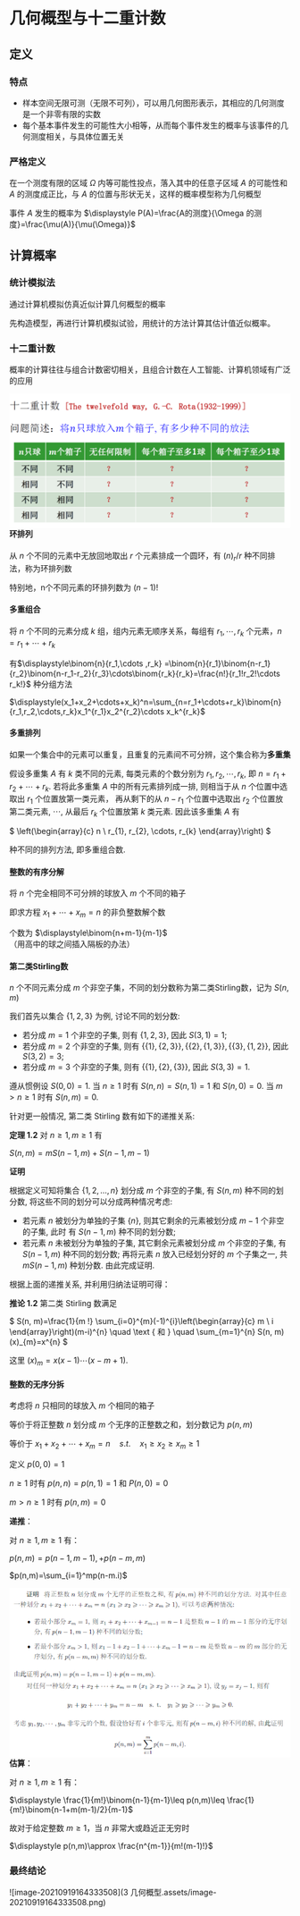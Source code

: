 # 几何概型与十二重计数

## 定义

### 特点

* 样本空间无限可测（无限不可列），可以用几何图形表示，其相应的几何测度是一个非零有限的实数
* 每个基本事件发生的可能性大小相等，从而每个事件发生的概率与该事件的几何测度相关，与具体位置无关

### 严格定义

在一个测度有限的区域 $\Omega$  内等可能性投点，落入其中的任意子区域 $A$ 的可能性和 $A$ 的测度成正比，与 $A$ 的位置与形状无关，这样的概率模型称为几何概型

事件 $A$ 发生的概率为 $\displaystyle P(A)=\frac{A的测度}{\Omega 的测度}=\frac{\mu(A)}{\mu(\Omega)}$

## 计算概率

### 统计模拟法

通过计算机模拟仿真近似计算几何概型的概率

先构造模型，再进行计算机模拟试验，用统计的方法计算其估计值近似概率。

### 十二重计数

概率的计算往往与组合计数密切相关，且组合计数在人工智能、计算机领域有广泛的应用

<img src="3 几何概型.assets/image-20210915155827739.png" alt="image-20210915155827739" align="left" style="zoom:50%;" />

#### 环排列

从 $n$ 个不同的元素中无放回地取出 $r$ 个元素排成一个圆环，有 $(n)_r/r$ 种不同排法，称为环排列数

特别地，n个不同元素的环排列数为 $(n-1)!$

#### 多重组合

将 $n$ 个不同的元素分成 $k$ 组，组内元素无顺序关系，每组有 $r_1,\cdots ,r_k$ 个元素，$n=r_1+\cdots+r_k$

有$\displaystyle\binom{n}{r_1,\cdots ,r_k} =\binom{n}{r_1}\binom{n-r_1}{r_2}\binom{n-r_1-r_2}{r_3}\cdots\binom{r_k}{r_k}=\frac{n!}{r_1!r_2!\cdots r_k!}$ 种分组方法



$\displaystyle(x_1+x_2+\cdots+x_k)^n=\sum_{n=r_1+\cdots+r_k}\binom{n}{r_1,r_2,\cdots,r_k}x_1^{r_1}x_2^{r_2}\cdots x_k^{r_k}$

#### 多重排列

如果一个集合中的元素可以重复，且重复的元素间不可分辨，这个集合称为**多重集**

假设多重集 $A$ 有 $k$ 类不同的元素, 每类元素的个数分别为 $r_{1}, r_{2}, \cdots, r_{k}$, 即 $n=r_{1}+r_{2}+\cdots+r_{k}$. 若将此多重集 $A$ 中的所有元素排列成一排, 则相当于从 $n$ 个位置中选取出 $r_{1}$ 个位置放第一类元素， 再从剩下的从 $n-r_{1}$ 个位置中选取出 $r_{2}$ 个位置放第二类元素, $\cdots$, 从最后 $r_{k}$ 个位置放第 $k$ 类元素. 因此该多重集 $A$ 有

$
\left(\begin{array}{c}
n \\
r_{1}, r_{2}, \cdots, r_{k}
\end{array}\right)
$

种不同的排列方法, 即多重组合数.

#### 整数的有序分解

将 $n$ 个完全相同不可分辨的球放入 $m$ 个不同的箱子

即求方程 $x_1+\cdots+x_m=n$ 的非负整数解个数

个数为 $\displaystyle\binom{n+m-1}{m-1}$ （用高中的球之间插入隔板的办法）

#### 第二类Stirling数

$n$ 个不同元素分成 $m$ 个非空子集，不同的划分数称为第二类Stirling数，记为 $S(n,m)$

我们首先以集合 $\{1,2,3\}$ 为例, 讨论不同的划分数:
- 若分成 $m=1$ 个非空的子集, 则有 $\{1,2,3\}$, 因此 $S(3,1)=1$;
- 若分成 $m=2$ 个非空的子集, 则有 $\{\{1\},\{2,3\}\},\{\{2\},\{1,3\}\},\{\{3\},\{1,2\}\}$, 因此 $S(3,2)=3$;
- 若分成 $m=3$ 个非空的子集, 则有 $\{\{1\},\{2\},\{3\}\}$, 因此 $S(3,3)=1$.

遵从惯例设 $S(0,0)=1$. 当 $n \geqslant 1$ 时有 $S(n, n)=S(n, 1)=1$ 和 $S(n, 0)=0$. 当 $m>n \geqslant 1$ 时有 $S(n, m)=0$. 

针对更一般情况, 第二类 Stirling 数有如下的递推关系:

**定理 $1.2$** 对 $n \geqslant 1, m \geqslant 1$ 有

$S(n, m)=m S(n-1, m)+S(n-1, m-1)$

**证明** 

根据定义可知将集合 $\{1,2, \ldots, n\}$ 划分成 $m$ 个非空的子集, 有 $S(n, m)$ 种不同的划分数, 将这些不同的划分可以分成两种情况考虑:

- 若元素 $n$ 被划分为单独的子集 $\{n\}$, 则其它剩余的元素被划分成 $m-1$ 个非空的子集, 此时 有 $S(n-1, m)$ 种不同的划分数;
- 若元素 $n$ 未被划分为单独的子集, 其它剩余元素被划分成 $m$ 个非空的子集, 有 $S(n-1, m)$ 种不同的划分数; 再将元素 $n$ 放入已经划分好的 $m$ 个子集之一, 共 $m S(n-1, m)$ 种划分数. 由此完成证明.

根据上面的递推关系, 并利用归纳法证明可得：

**推论 $1.2$** 第二类 Stirling 数满足

$
S(n, m)=\frac{1}{m !} \sum_{i=0}^{m}(-1)^{i}\left(\begin{array}{c}
m \\
i
\end{array}\right)(m-i)^{n} \quad \text { 和 } \quad \sum_{m=1}^{n} S(n, m)(x)_{m}=x^{n}
$

这里 $(x)_{m}=x(x-1) \cdots(x-m+1) .$

#### 整数的无序分拆

考虑将 $n$ 只相同的球放入 $m$ 个相同的箱子

等价于将正整数 $n$ 划分成 $m$ 个无序的正整数之和，划分数记为 $p(n,m)$

等价于 $x_1+x_2+\cdots+x_m=n\quad s.t.\quad x_1\geq x_2 \geq x_m\geq 1$

定义 $p(0,0)=1$

$n\geq1$ 时有 $p(n,n)=p(n,1)=1$ 和 $P(n,0)=0$

$m>n\geq1$ 时有 $p(n,m)=0$

**递推**：

对 $n\geq1,m\geq1$ 有：

$p(n,m)=p(n-1,m-1),+p(n-m,m)$

$p(n,m)=\sum_{i=1}^mp(n-m.i)$

<img src="3 几何概型.assets/image-20210919163204006.png" alt="image-20210919163204006" align="left" style="zoom:100%;" />

**估算**：

对 $n\geq1,m\geq1$ 有：

$\displaystyle \frac{1}{m!}\binom{n-1}{m-1}\leq p(n,m)\leq \frac{1}{m!}\binom{n-1+m(m-1)/2}{m-1}$

故对于给定整数 $m\geq1$，当 $n$ 非常大或趋近正无穷时

$\displaystyle p(n,m)\approx \frac{n^{m-1}}{m!(m-1)!}$

### 最终结论

![image-20210919164333508](3 几何概型.assets/image-20210919164333508.png)

